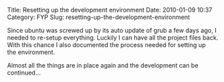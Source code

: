 Title: Resetting up the development environment
Date: 2010-01-09 10:37
Category: FYP
Slug: resetting-up-the-development-environment

Since ubuntu was screwed up by its auto update of grub a few days ago, I
needed to re-setup everything. Luckily I can have all the project files
back. With this chance I also documented the process needed for setting
up the environment.

Almost all the things are in place again and the development can be
continued...
